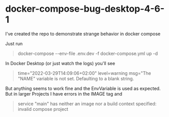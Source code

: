 # docker-compose-bug-desktop-4-6-1
I've created the repo to demonstrate strange behavior in docker compose 

Just run 
  

> docker-compose --env-file .env.dev -f docker-compose.yml up -d

In Docker Desktop (or just watch the logs) you'll see

> time="2022-03-29T14:09:06+02:00" level=warning msg="The \"NAME\"
> variable is not set. Defaulting to a blank string.

But anything seems to work fine and the EnvVariable is used as expected. But in larger Projects I have errors in the IMAGE tag and

> service "main" has neither an image nor a build context specified:
> invalid compose project
